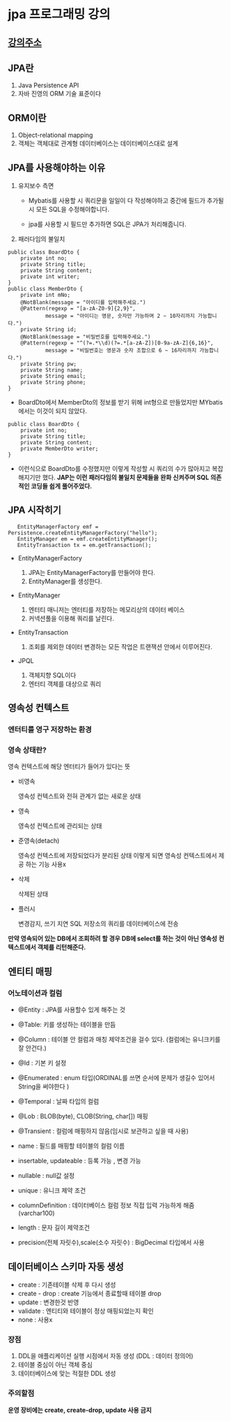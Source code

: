 # jpa 프로그래밍 강의 
## [강의주소](https://www.inflearn.com/course/ORM-JPA-Basic)

## JPA란
1. Java Persistence API
2. 자바 진영의 ORM 기술 표준이다

## ORM이란

1. Object-relational mapping
2. 객체는 객체대로 관계형 데이터베이스는 데이터베이스대로 설계

## JPA를 사용해야하는 이유

1. 유지보수 측면
    - Mybatis를 사용할 시 쿼리문을 일일이 다 작성해야하고 중간에 필드가 추가될 시
      모든 SQL을 수정해야합니다.
      
    - jpa를 사용할 시 필드만 추가하면 SQL은 JPA가 처리해줍니다.
      
2. 패러다임의 불일치
```
public class BoardDto {
    private int no;
    private String title;
    private String content;
    private int writer;
}
public class MemberDto {
    private int mNo;
    @NotBlank(message = "아이디를 입력해주세요.")
    @Pattern(regexp = "[a-zA-Z0-9]{2,9}",
            message = "아이디는 영문, 숫자만 가능하며 2 ~ 10자리까지 가능합니다.")
    private String id;
    @NotBlank(message = "비밀번호를 입력해주세요.")
    @Pattern(regexp = "^(?=.*\\d)(?=.*[a-zA-Z])[0-9a-zA-Z]{6,16}",
            message = "비밀번호는 영문과 숫자 조합으로 6 ~ 16자리까지 가능합니다.")
    private String pw;
    private String name;
    private String email;
    private String phone;
}
```
- BoardDto에서 MemberDto의 정보를 받기 위해 int형으로 만들었지만 
MYbatis에서는 이것이 되지 않았다.
```
public class BoardDto {
    private int no;
    private String title;
    private String content;
    private MemberDto writer;
}
```
- 이런식으로 BoardDto를 수정했지만 이렇게 작성할 시 쿼리의 수가 많아지고 복잡해지기만 했다.
**JAP는 이런 패러다임의 불일치 문제들을 완화 신켜주며 SQL 의존적인 코딩들 쉽게 풀어주었다.**  


## JPA 시작히기
```
   EntityManagerFactory emf = Persistence.createEntityManagerFactory("hello");
   EntityManager em = emf.createEntityManager();
   EntityTransaction tx = em.getTransaction();
```
* EntityManagerFactory
   1. JPA는 EntityManagerFactory를 만들어야 한다.
   2. EntityManager를 생성한다.
   
* EntityManager 
   1. 엔터티 매니저는 엔터티를 저장하는 메모리상의 데이터 베이스
   2. 커넥션풀을 이용해 쿼리를 날린다.
   
* EntityTransaction
   1. 조회를 제외한 데이터 변경하는 모든 작업은 트랜잭션 안에서 이루어진다.
    
* JPQL
    1. 객체지향 SQL이다
    2. 엔터티 객체를 대상으로 쿼리
    
    
## 영속성 컨텍스트
### 엔터티를 영구 저장하는 환경

### 영속 상태란?
영속 컨텍스트에 해당 엔터티가 들어가 있다는 뜻

* 비영속
  
  영속성 컨텍스트와 전혀 관계가 없는 새로운 상태
* 영속
  
  영속성 컨텍스트에 관리되는 상태
* 준영속(detach)
  
  영속성 컨텍스트에 저장되었다가 분리된 상태 
  이렇게 되면 영속성 컨텍스트에서 제공 하는 기능 사용x
* 삭제

    삭제된 상태

* 플러시

    변경감지, 쓰기 지연 SQL 저장소의 쿼리를 데이터베이스에 전송

**만약 영속되어 있는 DB에서 조회하려 할 경우 DB에 select를 하는 것이 아닌 영속성 컨텍스트에서
객체를 리턴해준다.**  


## 엔티티 매핑

### 어노테이션과 컬럼
* @Entity : JPA를 사용할수 있게 해주는 것
* @Table: 키를 생성하는 테이블을 만듬
* @Column : 테이블 안 컬럼과 매칭 제약조건을 걸수 있다. (컬럼에는 유니크키를 잘 안건다.)
* @Id : 기본 키 설정
* @Enumerated : enum 타입(ORDINAL를 쓰면 순서에 문제가 생길수 있어서 String을 써야한다 )
* @Temporal : 날짜 타입의 컬럼
* @Lob : BLOB(byte), CLOB(String, char[]) 매핑
* @Transient : 컬럼에 매핑하지 않음(임시로 보관하고 싶을 때 사용)

* name : 필드를 매핑할 테이블의 컬럼 이름
* insertable, updateable : 등록 가능 , 변경 가능
* nullable : null값 설정
* unique : 유니크 제약 조건
* columnDefinition : 데이터베이스 컬럼 정보 직접 입력 가능하게 해줌 (varchar100)
* length : 문자 길이 제약조건
* precision(전체 자릿수),scale(소수 자릿수) : BigDecimal 타입에서 사용

## 데이터베이스 스키마 자동 생성

* create : 기존테이블 삭제 후 다시 생성 
* create - drop : create 기능에서 종료할때 테이블 drop
* update : 변경한것 반영
* validate : 엔티티와 테이블이 정상 매핑되었는지 확인
* none : 사용x

### 장점
1. DDL을 애플리케이션 실행 시점에서 자동 생성 (DDL : 데이터 정의어)
2. 테이블 중심이 아닌 객체 중심
3. 데이터베이스에 맞는 적절한 DDL 생성

### 주의할점
**운영 장비에는 create, create-drop, update 사용 금지**
